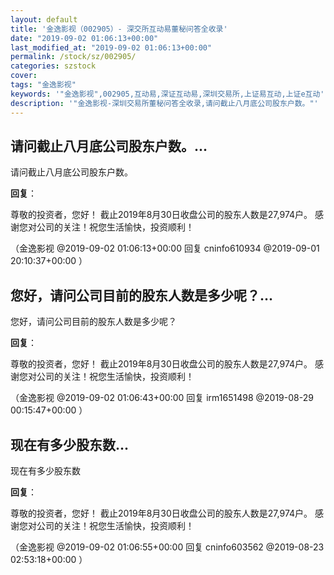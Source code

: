 ```yaml
---
layout: default
title: '金逸影视（002905）- 深交所互动易董秘问答全收录'
date: "2019-09-02 01:06:13+00:00"
last_modified_at: "2019-09-02 01:06:13+00:00"
permalink: /stock/sz/002905/
categories: szstock
cover: 
tags: "金逸影视"
keywords: '"金逸影视",002905,互动易,深证互动易,深圳交易所,上证易互动,上证e互动'
description: '"金逸影视-深圳交易所董秘问答全收录,请问截止八月底公司股东户数。"'
---
```


## 请问截止八月底公司股东户数。...

请问截止八月底公司股东户数。

**回复**：

尊敬的投资者，您好！
截止2019年8月30日收盘公司的股东人数是27,974户。 
感谢您对公司的关注！祝您生活愉快，投资顺利！ 

（金逸影视  @2019-09-02 01:06:13+00:00 回复 cninfo610934  @2019-09-01 20:10:37+00:00 ）

## 您好，请问公司目前的股东人数是多少呢？...

您好，请问公司目前的股东人数是多少呢？

**回复**：

尊敬的投资者，您好！
截止2019年8月30日收盘公司的股东人数是27,974户。 
感谢您对公司的关注！祝您生活愉快，投资顺利！ 

（金逸影视  @2019-09-02 01:06:43+00:00 回复 irm1651498  @2019-08-29 00:15:47+00:00 ）

## 现在有多少股东数...

现在有多少股东数

**回复**：

尊敬的投资者，您好！
截止2019年8月30日收盘公司的股东人数是27,974户。 
感谢您对公司的关注！祝您生活愉快，投资顺利！ 

（金逸影视  @2019-09-02 01:06:55+00:00 回复 cninfo603562  @2019-08-23 02:53:18+00:00 ）

